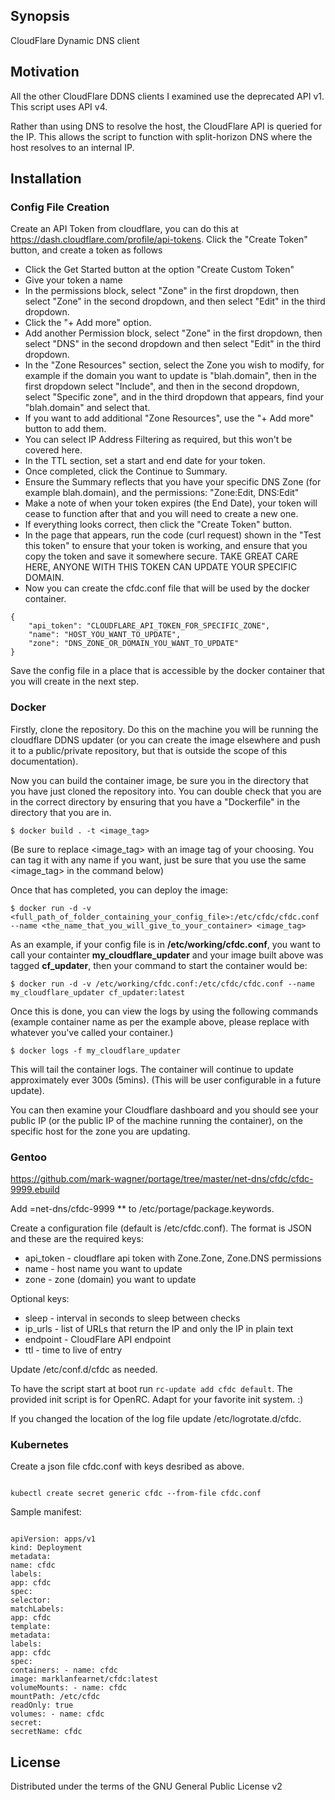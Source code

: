 ## Synopsis

CloudFlare Dynamic DNS client

## Motivation

All the other CloudFlare DDNS clients I examined use the deprecated API v1. This script uses API v4.

Rather than using DNS to resolve the host, the CloudFlare API is queried for the IP. This allows the script to function with split-horizon DNS where the host resolves to an internal IP.

## Installation

### Config File Creation

Create an API Token from cloudflare, you can do this at https://dash.cloudflare.com/profile/api-tokens. Click the "Create Token" button, and create a token as follows

- Click the Get Started button at the option "Create Custom Token"
- Give your token a name
- In the permissions block, select "Zone" in the first dropdown, then select "Zone" in the second dropdown, and then select "Edit" in the third dropdown.
- Click the "+ Add more" option.
- Add another Permission block, select "Zone" in the first dropdown, then select "DNS" in the second dropdown and then select "Edit" in the third dropdown.
- In the "Zone Resources" section, select the Zone you wish to modify, for example if the domain you want to update is "blah.domain", then in the first dropdown select "Include", and then in the second dropdown, select "Specific zone", and in the third dropdown that appears, find your "blah.domain" and select that.
- If you want to add additional "Zone Resources", use the "+ Add more" button to add them.
- You can select IP Address Filtering as required, but this won't be covered here.
- In the TTL section, set a start and end date for your token.
- Once completed, click the Continue to Summary.
- Ensure the Summary reflects that you have your specific DNS Zone (for example blah.domain), and the permissions: "Zone:Edit, DNS:Edit"
- Make a note of when your token expires (the End Date), your token will cease to function after that and you will need to create a new one.
- If everything looks correct, then click the "Create Token" button.
- In the page that appears, run the code (curl request) shown in the "Test this token" to ensure that your token is working, and ensure that you copy the token and save it somewhere secure. TAKE GREAT CARE HERE, ANYONE WITH THIS TOKEN CAN UPDATE YOUR SPECIFIC DOMAIN.
- Now you can create the cfdc.conf file that will be used by the docker container.

```
{
    "api_token": "CLOUDFLARE_API_TOKEN_FOR_SPECIFIC_ZONE",
    "name": "HOST_YOU_WANT_TO_UPDATE",
    "zone": "DNS_ZONE_OR_DOMAIN_YOU_WANT_TO_UPDATE"
}
```

Save the config file in a place that is accessible by the docker container that you will create in the next step.

### Docker

Firstly, clone the repository. Do this on the machine you will be running the cloudflare DDNS updater (or you can create the image elsewhere and push it to a public/private repository, but that is outside the scope of this documentation).

Now you can build the container image, be sure you in the directory that you have just cloned the repository into. You can double check that you are in the correct directory by ensuring that you have a "Dockerfile" in the directory that you are in.

```
$ docker build . -t <image_tag>
```

(Be sure to replace <image_tag> with an image tag of your choosing. You can tag it with any name if you want, just be sure that you use the same <image_tag> in the command below)

Once that has completed, you can deploy the image:

```
$ docker run -d -v <full_path_of_folder_containing_your_config_file>:/etc/cfdc/cfdc.conf --name <the_name_that_you_will_give_to_your_container> <image_tag>
```

As an example, if your config file is in **/etc/working/cfdc.conf**, you want to call your containter **my_cloudflare_updater** and your image built above was tagged **cf_updater**, then your command to start the container would be:

```
$ docker run -d -v /etc/working/cfdc.conf:/etc/cfdc/cfdc.conf --name my_cloudflare_updater cf_updater:latest
```

Once this is done, you can view the logs by using the following commands (example container name as per the example above, please replace with whatever you've called your container.)

```
$ docker logs -f my_cloudflare_updater
```

This will tail the container logs. The container will continue to update approximately ever 300s (5mins). (This will be user configurable in a future update).

You can then examine your Cloudflare dashboard and you should see your public IP (or the public IP of the machine running the container), on the specific host for the zone you are updating.

### Gentoo

https://github.com/mark-wagner/portage/tree/master/net-dns/cfdc/cfdc-9999.ebuild

Add =net-dns/cfdc-9999 \*\* to /etc/portage/package.keywords.

Create a configuration file (default is /etc/cfdc.conf). The format is JSON and these are the required keys:

- api_token - cloudflare api token with Zone.Zone, Zone.DNS permissions
- name - host name you want to update
- zone - zone (domain) you want to update

Optional keys:

- sleep - interval in seconds to sleep between checks
- ip_urls - list of URLs that return the IP and only the IP in plain text
- endpoint - CloudFlare API endpoint
- ttl - time to live of entry

Update /etc/conf.d/cfdc as needed.

To have the script start at boot run `rc-update add cfdc default`. The provided init script is for OpenRC. Adapt for your favorite init system. :)

If you changed the location of the log file update /etc/logrotate.d/cfdc.

### Kubernetes

Create a json file cfdc.conf with keys desribed as above.

```

kubectl create secret generic cfdc --from-file cfdc.conf

```

Sample manifest:

```

apiVersion: apps/v1
kind: Deployment
metadata:
name: cfdc
labels:
app: cfdc
spec:
selector:
matchLabels:
app: cfdc
template:
metadata:
labels:
app: cfdc
spec:
containers: - name: cfdc
image: marklanfearnet/cfdc:latest
volumeMounts: - name: cfdc
mountPath: /etc/cfdc
readOnly: true
volumes: - name: cfdc
secret:
secretName: cfdc

```

## License

Distributed under the terms of the GNU General Public License v2

```

```
